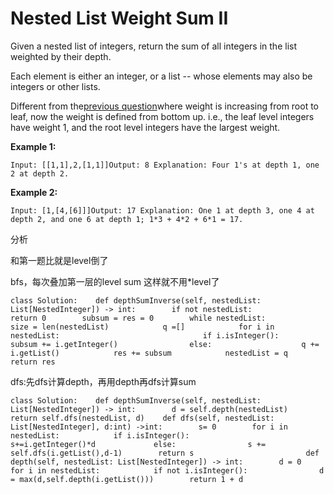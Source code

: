 # Nested List Weight Sum II

Given a nested list of integers, return the sum of all integers in the list weighted by their depth.

Each element is either an integer, or a list -- whose elements may also be integers or other lists.

Different from the[previous question](https://leetcode.com/problems/nested-list-weight-sum/)where weight is increasing from root to leaf, now the weight is defined from bottom up. i.e., the leaf level integers have weight 1, and the root level integers have the largest weight.

**Example 1:**

```text
Input: [[1,1],2,[1,1]]Output: 8 Explanation: Four 1's at depth 1, one 2 at depth 2.
```

**Example 2:**

```text
Input: [1,[4,[6]]]Output: 17 Explanation: One 1 at depth 3, one 4 at depth 2, and one 6 at depth 1; 1*3 + 4*2 + 6*1 = 17.
```

分析

和第一题比就是level倒了

bfs，每次叠加第一层的level sum 这样就不用\*level了

```text
class Solution:    def depthSumInverse(self, nestedList: List[NestedInteger]) -> int:        if not nestedList:            return 0        subsum = res = 0        while nestedList:            size = len(nestedList)            q =[]            for i in nestedList:                                if i.isInteger():                    subsum += i.getInteger()                else:                    q += i.getList()            res += subsum            nestedList = q        return res
```

dfs:先dfs计算depth，再用depth再dfs计算sum

```text
class Solution:    def depthSumInverse(self, nestedList: List[NestedInteger]) -> int:        d = self.depth(nestedList)        return self.dfs(nestedList, d)    def dfs(self, nestedList: List[NestedInteger], d:int) ->int:        s= 0        for i in nestedList:            if i.isInteger():                s+=i.getInteger()*d             else:                s += self.dfs(i.getList(),d-1)        return s                         def depth(self, nestedList: List[NestedInteger]) -> int:        d = 0        for i in nestedList:            if not i.isInteger():                d = max(d,self.depth(i.getList()))        return 1 + d
```

